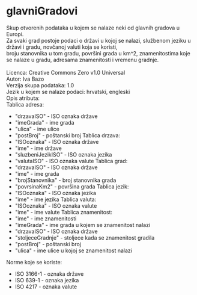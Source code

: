 # glavniGradovi
Skup otvorenih podataka u kojem se nalaze neki od glavnih gradova u Europi. <br/>
Za svaki grad postoje podaci o državi u kojoj se nalazi, službenom jeziku u državi i gradu, novčanoj valuti koja se koristi,<br/> 
broju stanovnika u tom gradu, površini grada u km^2, znamenitostima koje se nalaze u gradu, adresama znamenitosti i vremenu gradnje. <br/>
<br/>
Licenca: Creative Commons Zero v1.0 Universal<br/>
Autor: Iva Bazo <br/>
Verzija skupa podataka: 1.0 <br/>
Jezik u kojem se nalaze podaci: hrvatski, engleski <br/>
Opis atributa: <br/>
	Tablica adresa:<br/>
* "drzavaISO" - ISO oznaka države
* "imeGrada" - ime grada
* "ulica" - ime ulice
* "postBroj" - poštanski broj
	Tablica drzava:<br/>
* "ISOoznaka" - ISO oznaka države
* "ime" - ime države
* "sluzbeniJezikISO" - ISO oznaka jezika
* "valutaISO" - ISO oznaka valute
	Tablica grad:<br/>
* "drzavaISO" - ISO oznaka države
* "ime" - ime grada
* "brojStanovnika" - broj stanovnika grada
* "povrsinaKm2" - površina grada
	Tablica jezik:<br/>
* "ISOoznaka" - ISO oznaka jezika
* "ime" - ime jezika
	Tablica valuta:<br/>
* "ISOoznaka" - ISO oznaka valute
* "ime" - ime valute 
	Tablica znamenitost:<br/>
* "ime" - ime znamenitosti
* "imeGrada" - ime grada u kojem se znamenitost nalazi
* "drzavaISO" - ISO oznaka države
* "stoljeceGradnje" - stoljece kada se znamenitost gradila
* "postBroj" - poštanski broj 
* "ulica" - ime ulice u kojoj se znamenitost nalazi

Norme koje se koriste:
* ISO 3166-1 - oznaka države
* ISO 639-1 - oznaka jezika
* ISO 4217 - oznaka valute

  
